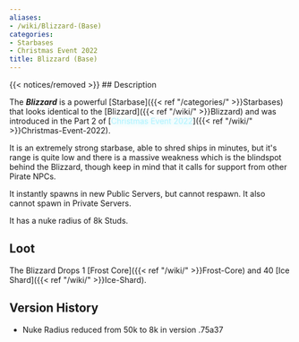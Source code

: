 ```yaml
---
aliases:
- /wiki/Blizzard-(Base)
categories:
- Starbases
- Christmas Event 2022
title: Blizzard (Base)
---
```


{{< notices/removed >}} ## Description

The **_Blizzard_** is a powerful [Starbase]({{< ref "/categories/" >}}Starbases) that looks identical to the [Blizzard]({{< ref "/wiki/" >}}Blizzard) and was introduced in the Part 2 of [<span style="color:#aef2fe;text-shadow: 1px 1px 10px #aef2fe;">Christmas Event 2022</span>]({{< ref "/wiki/" >}}Christmas-Event-2022).

It is an extremely strong starbase, able to shred ships in minutes, but it's range is quite low and there is a massive weakness which is the blindspot behind the Blizzard, though keep in mind that it calls for support from other Pirate NPCs.

It instantly spawns in new Public Servers, but cannot respawn. It also cannot spawn in Private Servers.

It has a nuke radius of 8k Studs.

## Loot

The Blizzard Drops 1 [Frost Core]({{< ref "/wiki/" >}}Frost-Core) and 40 [Ice Shard]({{< ref "/wiki/" >}}Ice-Shard).

## Version History 

- Nuke Radius reduced from 50k to 8k in version .75a37
